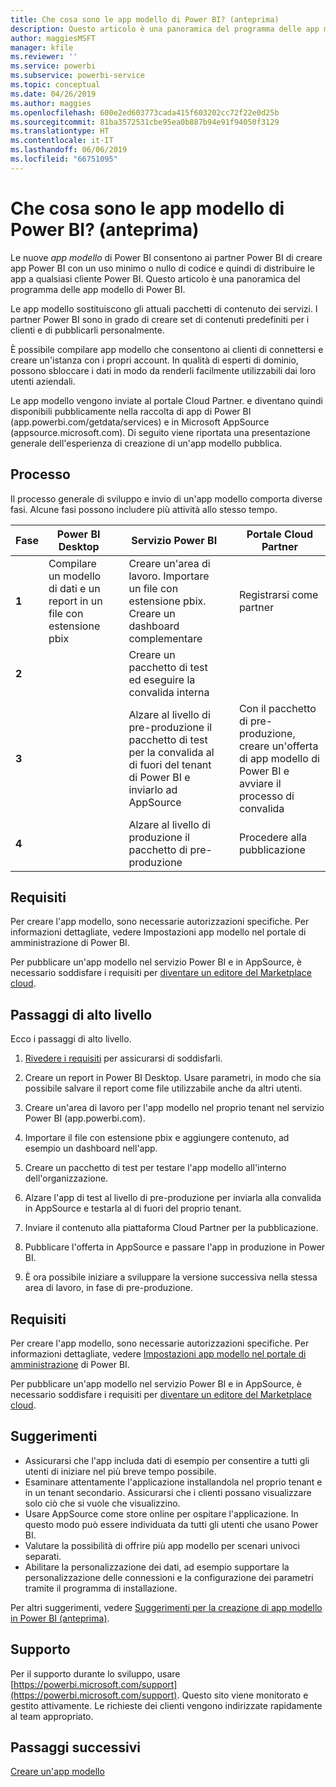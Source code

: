 ```yaml
---
title: Che cosa sono le app modello di Power BI? (anteprima)
description: Questo articolo è una panoramica del programma delle app modello di Power BI. Informazioni su come compilare app di Power BI con un uso minimo o nullo di codice e su come distribuire le app a qualsiasi cliente Power BI.
author: maggiesMSFT
manager: kfile
ms.reviewer: ''
ms.service: powerbi
ms.subservice: powerbi-service
ms.topic: conceptual
ms.date: 04/26/2019
ms.author: maggies
ms.openlocfilehash: 600e2ed603773cada415f603202cc72f22e0d25b
ms.sourcegitcommit: 81ba3572531cbe95ea0b887b94e91f94050f3129
ms.translationtype: HT
ms.contentlocale: it-IT
ms.lasthandoff: 06/06/2019
ms.locfileid: "66751095"
---
```

# <a name="what-are-power-bi-template-apps-preview"></a>Che cosa sono le app modello di Power BI? (anteprima)

Le nuove *app modello* di Power BI consentono ai partner Power BI di creare app Power BI con un uso minimo o nullo di codice e quindi di distribuire le app a qualsiasi cliente Power BI.  Questo articolo è una panoramica del programma delle app modello di Power BI.

Le app modello sostituiscono gli attuali pacchetti di contenuto dei servizi. I partner Power BI sono in grado di creare set di contenuti predefiniti per i clienti e di pubblicarli personalmente.  

È possibile compilare app modello che consentono ai clienti di connettersi e creare un'istanza con i propri account. In qualità di esperti di dominio, possono sbloccare i dati in modo da renderli facilmente utilizzabili dai loro utenti aziendali.  

Le app modello vengono inviate al portale Cloud Partner. e diventano quindi disponibili pubblicamente nella raccolta di app di Power BI (app.powerbi.com/getdata/services) e in Microsoft AppSource (appsource.microsoft.com). Di seguito viene riportata una presentazione generale dell'esperienza di creazione di un'app modello pubblica.  

## <a name="process"></a>Processo
Il processo generale di sviluppo e invio di un'app modello comporta diverse fasi. Alcune fasi possono includere più attività allo stesso tempo.


| Fase | Power BI Desktop |  |Servizio Power BI  |  |Portale Cloud Partner  |
|---|--------|--|---------|---------|---------|
| **1** | Compilare un modello di dati e un report in un file con estensione pbix |  | Creare un'area di lavoro. Importare un file con estensione pbix. Creare un dashboard complementare  |  | Registrarsi come partner |
| **2** |  |  | Creare un pacchetto di test ed eseguire la convalida interna        |  | |
| **3** | |  | Alzare al livello di pre-produzione il pacchetto di test per la convalida al di fuori del tenant di Power BI e inviarlo ad AppSource  |  | Con il pacchetto di pre-produzione, creare un'offerta di app modello di Power BI e avviare il processo di convalida |
| **4** | |  | Alzare al livello di produzione il pacchetto di pre-produzione |  | Procedere alla pubblicazione |

## <a name="requirements"></a>Requisiti

Per creare l'app modello, sono necessarie autorizzazioni specifiche. Per informazioni dettagliate, vedere Impostazioni app modello nel portale di amministrazione di Power BI. 

Per pubblicare un'app modello nel servizio Power BI e in AppSource, è necessario soddisfare i requisiti per [diventare un editore del Marketplace cloud](https://docs.microsoft.com/azure/marketplace/become-publisher).
 
## <a name="high-level-steps"></a>Passaggi di alto livello

Ecco i passaggi di alto livello. 

1. [Rivedere i requisiti](#requirements) per assicurarsi di soddisfarli. 

1. Creare un report in Power BI Desktop. Usare parametri, in modo che sia possibile salvare il report come file utilizzabile anche da altri utenti. 

1. Creare un'area di lavoro per l'app modello nel proprio tenant nel servizio Power BI (app.powerbi.com). 

1. Importare il file con estensione pbix e aggiungere contenuto, ad esempio un dashboard nell'app. 

1. Creare un pacchetto di test per testare l'app modello all'interno dell'organizzazione. 

1. Alzare l'app di test al livello di pre-produzione per inviarla alla convalida in AppSource e testarla al di fuori del proprio tenant. 

1. Inviare il contenuto alla piattaforma Cloud Partner per la pubblicazione. 

1. Pubblicare l'offerta in AppSource e passare l'app in produzione in Power BI.
2. È ora possibile iniziare a sviluppare la versione successiva nella stessa area di lavoro, in fase di pre-produzione. 

## <a name="requirements"></a>Requisiti

Per creare l'app modello, sono necessarie autorizzazioni specifiche. Per informazioni dettagliate, vedere [Impostazioni app modello nel portale di amministrazione](service-admin-portal.md#template-apps-settings-preview) di Power BI. 

Per pubblicare un'app modello nel servizio Power BI e in AppSource, è necessario soddisfare i requisiti per [diventare un editore del Marketplace cloud](https://docs.microsoft.com/azure/marketplace/become-publisher).

## <a name="tips"></a>Suggerimenti 

- Assicurarsi che l'app includa dati di esempio per consentire a tutti gli utenti di iniziare nel più breve tempo possibile. 
- Esaminare attentamente l'applicazione installandola nel proprio tenant e in un tenant secondario. Assicurarsi che i clienti possano visualizzare solo ciò che si vuole che visualizzino. 
- Usare AppSource come store online per ospitare l'applicazione. In questo modo può essere individuata da tutti gli utenti che usano Power BI. 
- Valutare la possibilità di offrire più app modello per scenari univoci separati. 
- Abilitare la personalizzazione dei dati, ad esempio supportare la personalizzazione delle connessioni e la configurazione dei parametri tramite il programma di installazione.

Per altri suggerimenti, vedere [Suggerimenti per la creazione di app modello in Power BI (anteprima)](service-template-apps-tips.md).

## <a name="support"></a>Supporto
Per il supporto durante lo sviluppo, usare [https://powerbi.microsoft.com/support](https://powerbi.microsoft.com/support). Questo sito viene monitorato e gestito attivamente. Le richieste dei clienti vengono indirizzate rapidamente al team appropriato.

## <a name="next-steps"></a>Passaggi successivi

[Creare un'app modello](service-template-apps-create.md)